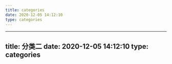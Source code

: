 ```yaml
---
title: categories
date: 2020-12-05 14:12:10
type: categories
---
```


---
title: 分类二
date: 2020-12-05 14:12:10
type: categories
---
